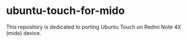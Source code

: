 # ubuntu-touch-for-mido
This repository is dedicated to porting Ubuntu Touch on Redmi Note 4X (mido) device.
